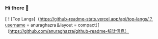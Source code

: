 ### Hi there 👋

<!--
**asen477/asen477** is a ✨ _special_ ✨ repository because its `README.md` (this file) appears on your GitHub profile.

Here are some ideas to get you started:

- 🔭 I’m currently working on ...
- 🌱 I’m currently learning ...
- 👯 I’m looking to collaborate on ...
- 🤔 I’m looking for help with ...
- 💬 Ask me about ...
- 📫 How to reach me: ...
- 😄 Pronouns: ...
- ⚡ Fun fact: ...
-->

[！[Top Langs]（https://github-readme-stats.vercel.app/api/top-langs/？username = anuraghazra＆layout = compact）]（https://github.com/anuraghazra/github-readme-统计信息）

